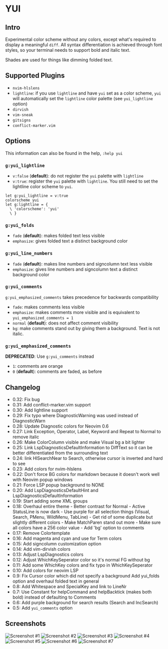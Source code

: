 # YUI

## Intro

Experimental color scheme without any colors, except what's required to display a meaningful `diff`.
All syntax differentiation is achieved through font styles, so your terminal needs to support bold and italic text.

Shades are used for things like dimming folded text.

## Supported Plugins

- `nvim-hlslens`
- `lightline`: if you use `lightline` and have `yui` set as a color scheme,
  `yui` will automatically set the `lightline` color palette (see `yui_lightline` option)
- `dirvish`
- `vim-sneak`
- `gitsigns`
- `conflict-marker.vim`

## Options

This information can also be found in the help, `:help yui`

### `g:yui_lightline`

- `v:false` (**default**): do not register the `yui` palette with `lightline`
- `v:true`: register the `yui` palette with `lightline`. You still need
  to set the lightline color scheme to `yui`.

```vimscript
let g:yui_lightline = v:true
colorscheme yui
let g:lightline = {
  \ 'colorscheme': 'yui'
  \ }
```

### `g:yui_folds`

- `fade` (**default**): makes folded text less visible
- `emphasize`: gives folded text a distinct background color

### `g:yui_line_numbers`

- `fade` (**default**): makes line numbers and signcolumn text less visible
- `emphasize`: gives line numbers and signcolumn text a distinct background color

### `g:yui_comments`

`g:yui_emphasized_comments` takes precedence for backwards compatibility

- `fade`: makes comments less visible
- `emphasize`: makes comments more visible and is equivalent to `yui_emphasized_comments = 1`
- `normal` (**default**): does not affect comment visibility
- `bg`: make comments stand out by giving them a background. Text is not italic.

### `g:yui_emphasized_comments`

**DEPRECATED**: Use `g:yui_comments` instead

- `1`: comments are orange
- `0` (**default**): comments are faded, as before

## Changelog

- 0.32: Fix bug
- 0.31: Add conflict-marker.vim support
- 0.30: Add lightline support
- 0.29: Fix typo where DiagnosticWarning was used instead of DiagnosticWarn
- 0.28: Update Diagnostic colors for Neovim 0.6
- 0.27: Link Exception, Operator, Label, Keyword and Repeat to Normal to remove italic
- 0.26: Make ColorColumn visible and make Visual bg a bit lighter
- 0.25: Link LspDiagnosticsDefaultInformation to DiffText so it can be better
  differentiated from the surrounding text
- 0.24: link HlSearchNear to Search, otherwise cursor is inverted and hard to
  see
- 0.23: Add colors for nvim-hlslens
- 0.22: Don't force BG colors for markdown because it doesn't work well with
        Neovim popup windows
- 0.21: Force LSP popup background to NONE
- 0.20: Add LspDiagnosticsDefaultHint and LspDiagnosticsDefaultInformation
- 0.19: Start adding some XML groups
- 0.18: Overhaul entire theme
		- Better contrast for Normal
		- Active StatusLine is now dark
		- Use purple for all selection things (Visual, Search, 
		  PMenu, WildMenu, TabLine)
		- Get rid of some duplicate but slightly different colors
		- Make MatchParen stand out more
		- Make sure all colors have a 256 color value
		- Add 'bg' option to comments
- 0.17: Remove Colortemplate
- 0.16: Add magenta and cyan and use for Term colors
- 0.15: Add signcolumn customization option
- 0.14: Add vim-dirvish colors
- 0.13: Adjust LspDiagnostics colors
- 0.12: Adjust WhichKeySeperator color so it's normal FG without bg
- 0.11: Add some WhichKey colors and fix typo in WhichKeySeperator
- 0.10: Add colors for neovim LSP
- 0.9:  Fix Cursor color which did not specify a background
        Add yui_folds option and overhaul folded text in general
- 0.8:  Add Whitespace and SpecialKey and link to LineNr
- 0.7:  Use Constant for helpCommand and helpBacktick (makes both bold) instead of
        defaulting to Comments
- 0.6:  Add purple background for search results (Search and IncSearch)
- 0.5:  Add `yui_comments` option

## Screenshots

![Screenshot #1](./screenshots/yui_1.png)
![Screenshot #2](./screenshots/yui_2.png)
![Screenshot #3](./screenshots/yui_3.png)
![Screenshot #4](./screenshots/yui_4.png)
![Screenshot #5](./screenshots/yui_5.png)
![Screenshot #6](./screenshots/yui_6.png)
![Screenshot #7](./screenshots/yui_7.png)
